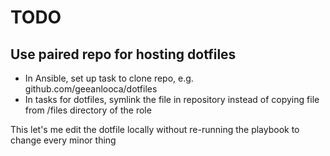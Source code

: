 # TODO

## Use paired repo for hosting dotfiles
- In Ansible, set up task to clone repo, e.g. github.com/geeanlooca/dotfiles
- In tasks for dotfiles, symlink the file in repository instead of copying file from /files directory of the role

This let's me edit the dotfile locally without re-running the playbook to change every minor thing